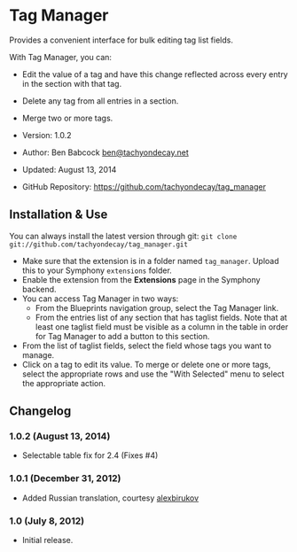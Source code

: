 # Tag Manager

Provides a convenient interface for bulk editing tag list fields.

With Tag Manager, you can:
- Edit the value of a tag and have this change reflected across every entry in the section with that tag.
- Delete any tag from all entries in a section.
- Merge two or more tags.

- Version: 1.0.2
- Author: Ben Babcock <ben@tachyondecay.net>
- Updated: August 13, 2014
- GitHub Repository: https://github.com/tachyondecay/tag_manager

## Installation & Use

You can always install the latest version through git: `git clone git://github.com/tachyondecay/tag_manager.git`

- Make sure that the extension is in a folder named `tag_manager`. Upload this to your Symphony `extensions` folder.
- Enable the extension from the **Extensions** page in the Symphony backend.
- You can access Tag Manager in two ways:
  * From the Blueprints navigation group, select the Tag Manager link.
  * From the entries list of any section that has taglist fields. Note that at least one taglist field must be visible as a column in the table in order for Tag Manager to add a button to this section.
- From the list of taglist fields, select the field whose tags you want to manage.
- Click on a tag to edit its value. To merge or delete one or more tags, select the appropriate rows and use the "With Selected" menu to select the appropriate action.

## Changelog

### 1.0.2 (August 13, 2014)

- Selectable table fix for 2.4 (Fixes #4)

### 1.0.1 (December 31, 2012)

- Added Russian translation, courtesy [alexbirukov](https://github.com/alexbirukov)

### 1.0 (July 8, 2012)

- Initial release.